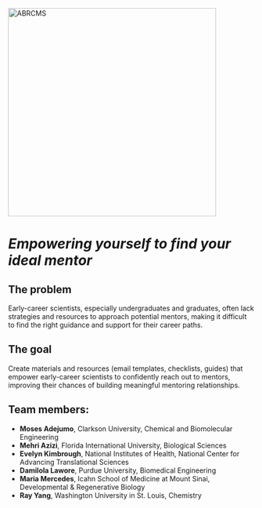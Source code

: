 <img src="https://abrcms.org/wp-content/uploads/2024/07/ABRCMS-Innovation-24-Logo-RGB-1024x352.png.webp" alt="ABRCMS" width="425"/>

# ***Empowering yourself to find your ideal mentor***

## The problem
Early-career scientists, especially undergraduates and graduates, often lack strategies and resources to approach potential mentors, making it difficult to find the right guidance and support for their career paths.

## The goal
Create materials and resources (email templates, checklists, guides) that empower early-career scientists to confidently reach out to mentors, improving their chances of building meaningful mentoring relationships.

## Team members:
- **Moses Adejumo**, Clarkson University, Chemical and Biomolecular Engineering
- **Mehri Azizi**, Florida International University, Biological Sciences
- **Evelyn Kimbrough**, National Institutes of Health, National Center for Advancing Translational Sciences
- **Damilola Lawore**, Purdue University, Biomedical Engineering
- **Maria Mercedes**, Icahn School of Medicine at Mount Sinai, Developmental & Regenerative Biology
- **Ray Yang**, Washington University in St. Louis, Chemistry
